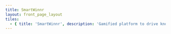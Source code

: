 ```yaml
---
title: SmartWinnr
layout: front_page_layout
tiles:
  - { title: 'SmartWinnr', description: 'Gamified platform to drive knowledge and performance', url: 'getting-started', icon: 'book' }
---
```

